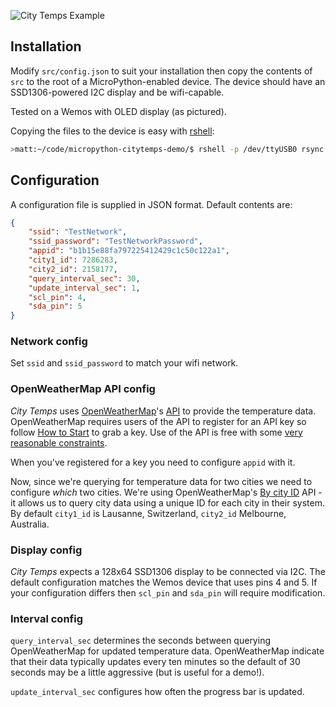 
![City Temps Example](images/citytemps.gif)

## Installation

Modify `src/config.json` to suit your installation then copy the contents of `src` to the root of a MicroPython-enabled device.
The device should have an SSD1306-powered I2C display and be wifi-capable.

Tested on a Wemos with OLED display (as pictured).

Copying the files to the device is easy with [rshell](https://github.com/dhylands/rshell):

```sh
>matt:~/code/micropython-citytemps-demo/$ rshell -p /dev/ttyUSB0 rsync . /pyboard
```

## Configuration

A configuration file is supplied in JSON format. Default contents are:

```json
{
    "ssid": "TestNetwork",
    "ssid_password": "TestNetworkPassword",
    "appid": "b1b15e88fa797225412429c1c50c122a1",    
    "city1_id": 7286283,
    "city2_id": 2158177,
    "query_interval_sec": 30,
    "update_interval_sec": 1,
    "scl_pin": 4,
    "sda_pin": 5
}
```
### Network config

Set `ssid` and `ssid_password` to match your wifi network.

### OpenWeatherMap API config

_City Temps_ uses [OpenWeatherMap](https://openweathermap.org/)'s [API](https://openweathermap.org/api) to provide the temperature data. OpenWeatherMap requires users of the API to register for an API key so follow [How to Start](https://openweathermap.org/appid) to grab a key. Use of the API is free with some [very reasonable constraints](https://openweathermap.org/price).

When you've registered for a key you need to configure `appid` with it.

Now, since we're querying for temperature data for two cities we need to configure _which_ two cities. We're using OpenWeatherMap's [By city ID](https://openweathermap.org/current#cityid) API - it allows us to query city data using a unique ID for each city in their system. By default `city1_id` is Lausanne, Switzerland, `city2_id` Melbourne, Australia.

### Display config

_City Temps_ expects a 128x64 SSD1306 display to be connected via I2C. The default configuration matches the Wemos device that uses pins 4 and 5. If your configuration differs then `scl_pin` and `sda_pin` will require modification.

### Interval config

`query_interval_sec` determines the seconds between querying OpenWeatherMap for updated temperature data. OpenWeatherMap indicate that their data typically updates every ten minutes so the default of 30 seconds may be a little aggressive (but is useful for a demo!). 

`update_interval_sec` configures how often the progress bar is updated.